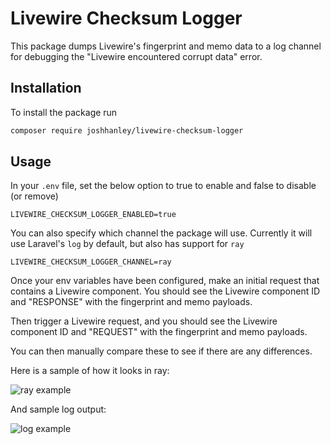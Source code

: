 # Livewire Checksum Logger

This package dumps Livewire's fingerprint and memo data to a log channel for debugging the "Livewire encountered corrupt data" error.

## Installation

To install the package run

```bash
composer require joshhanley/livewire-checksum-logger
```

## Usage

In your `.env` file, set the below option to true to enable and false to disable (or remove)

```
LIVEWIRE_CHECKSUM_LOGGER_ENABLED=true
```

You can also specify which channel the package will use. Currently it will use Laravel's `log` by default, but also has support for `ray`

```
LIVEWIRE_CHECKSUM_LOGGER_CHANNEL=ray
```

Once your env variables have been configured, make an initial request that contains a Livewire component.
You should see the Livewire component ID and "RESPONSE" with the fingerprint and memo payloads.

Then trigger a Livewire request, and you should see the Livewire component ID and "REQUEST" with the fingerprint and memo payloads.

You can then manually compare these to see if there are any differences.

Here is a sample of how it looks in ray:

![ray example](https://github.com/joshhanley/livewire-checksum-logger/tree/main/images/ray-example.png?raw=true)

And sample log output:

![log example](https://github.com/joshhanley/livewire-checksum-logger/tree/main/images/log-example.png?raw=true)
